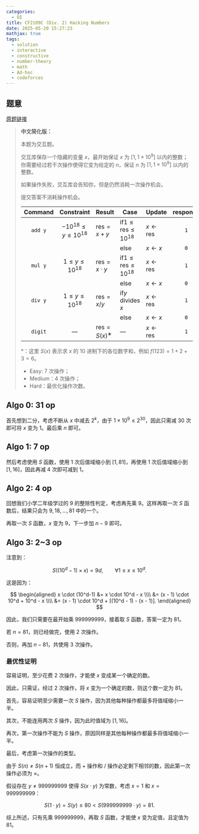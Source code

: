 ```yaml
---
categories:
  - OI
title: CF2109C (Div. 2) Hacking Numbers
date: 2025-05-20 15:27:23
mathjax: true
tags:
  - solution
  - interactive
  - constructive
  - number-theory
  - math
  - Ad-hoc
  - codeforces
---
```


## 题意

[原题链接](https://codeforces.com/contest/2109/problem/C3)

> **中文简化版：**
>
> 本题为交互题。
>
> 交互库保存一个隐藏的变量 $x$，最开始保证 $x$ 为 $[1,1\times 10^9]$ 以内的整数；你需要经过若干次操作使得它变为给定的 $n$，保证 $n$ 为 $[1,1\times 10^9]$ 以内的整数。
>
> 如果操作失败，交互库会告知你，但是仍然消耗一次操作机会。
>
> 提交答案不消耗操作机会。
>
> | **Command** |        **Constraint**        | **Result**                         | **Case**                                    | **Update**                  | **response** |
> | :---------: | :--------------------------: | :--------------------------------- | ------------------------------------------- | --------------------------- | :----------: |
> |   `add y`   | $-10^{18} \le y \le 10^{18}$ | $\mathrm{res} = x + y$             | $\mathrm{if } 1 \le \mathrm{res} \le 10^{18}$ | $x \leftarrow \mathrm{res}$ |     `1`      |
> |             |                              |                                    | $\mathrm{else}$                             | $x \leftarrow x$            |     `0`      |
> |   `mul y`   |    $1 \le y \le 10^{18}$     | $\mathrm{res} = x \cdot y$         | $\mathrm{if } 1 \le \mathrm{res} \le 10^{18}$ | $x \leftarrow \mathrm{res}$ |     `1`      |
> |             |                              |                                    | $\mathrm{else}$                             | $x \leftarrow x$            |     `0`      |
> |   `div y`   |    $1 \le y \le 10^{18}$     | $\mathrm{res} = x/y$               | $\mathrm{if } y$ divides $x$                  | $x \leftarrow \mathrm{res}$ |     `1`      |
> |             |                              |                                    | $\mathrm{else}$                             | $x \leftarrow x$            |     `0`      |
> |   `digit`   |              —               | $\mathrm{res} = S(x)$$^{\mathrm{∗}}$ | —                                           | $x \leftarrow \mathrm{res}$ |     `1`      |
>
> $*$：这里 $S(x)$ 表示求 $x$ 的 $10$ 进制下的各位数字和，例如 $f(123)=1+2+3=6$。
>
> + Easy: $7$ 次操作；
> + Medium：$4$ 次操作；
> + Hard：最优化操作次数。

## Algo 0: 31 op

首先想到二分，考虑不断从 $x$ 中减去 $2^k$，由于 $1\times 10^9\le 2^{30}$，因此只需减 $30$ 次即可将 $x$ 变为 $1$。最后乘 $n$ 即可。

## Algo 1: 7 op

然后考虑使用 $S$ 函数，使用 $1$ 次后值域缩小到 $[1,81]$，再使用 $1$ 次后值域缩小到 $[1,16]$，因此再减 $4$ 次即可减到 $1$。

## Algo 2: 4 op

回想我们小学二年级学过的 $9$ 的整除性判定，考虑再先乘 $9$。这样再取一次 $S$ 函数后，结果只会为 $9,18,\dots,81$ 中的一个。

再取一次 $S$ 函数，$x$ 变为 $9$，下一步加 $n-9$ 即可。

## Algo 3: 2~3 op

注意到：

$$
S((10^d-1)\times x)=9d,\qquad \forall 1\le x\le 10^d.
$$

这是因为：

$$
\begin{aligned}
x \cdot (10^d-1)
&= x \cdot 10^d - x \\\\
&= (x - 1) \cdot 10^d + 10^d - x \\\\
&= (x - 1) \cdot 10^d + [(10^d - 1) - (x - 1)].
\end{aligned}
$$

因此，我们只需要在最开始乘 $999999999$，接着取 $S$ 函数，答案一定为 $81$。

若 $n=81$，则已经做完，使用 $2$ 次操作。

否则，再加 $n-81$，共使用 $3$ 次操作。

### 最优性证明

容易证明，至少花费 $2$ 次操作，才能使 $x$ 变成某一个确定的数。

因此，只需证，经过 $2$ 次操作，将 $x$ 变为一个确定的数，则这个数一定为 $81$。

首先，容易证明至少需要一次 $S$ 操作，因为其他每种操作都最多将值域缩小一半。

其次，不能连用两次 $S$ 操作，因为此时值域为 $[1,16]$。

再次，第一次操作不能为 $S$ 操作，原因同样是其他每种操作都最多将值域缩小一半。

最后，考虑第一次操作的类型。

由于 $S(n)\ne S(n+1)$ 恒成立，而 $+$ 操作和 $/$ 操作必定剩下相邻的数，因此第一次操作必须为 $\times$。

假设存在 $y\ne 999999999$ 使得 $S(x\cdot y)$ 为常数，考虑 $x=1$ 和 $x=999999999$：

$$
S(1\cdot y)=S(y)\le 80 \lt S(999999999\cdot y)=81.
$$

综上所述，只有先乘 $999999999$，再取 $S$ 函数，才能使 $x$ 变为定值，且定值为 $81$。
